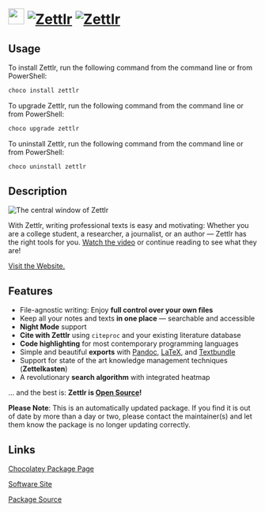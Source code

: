 ﻿# <img src="https://cdn.jsdelivr.net/gh/mkevenaar/chocolatey-packages@4fa07822efa981d198c0dd8801a7a98219c5184c/icons/zettlr.png" width="32" height="32"/> [![Zettlr](https://img.shields.io/chocolatey/v/zettlr.svg?label=Zettlr)](https://community.chocolatey.org/packages/zettlr) [![Zettlr](https://img.shields.io/chocolatey/dt/zettlr.svg)](https://community.chocolatey.org/packages/zettlr)

## Usage

To install Zettlr, run the following command from the command line or from PowerShell:

```powershell
choco install zettlr
```

To upgrade Zettlr, run the following command from the command line or from PowerShell:

```powershell
choco upgrade zettlr
```

To uninstall Zettlr, run the following command from the command line or from PowerShell:

```powershell
choco uninstall zettlr
```

## Description

![The central window of Zettlr](https://cdn.jsdelivr.net/gh/mkevenaar/chocolatey-packages@5e55e33f3550ffba353990103f9a0ffadda9adc7/automatic/zettlr/screenshot.png)

With Zettlr, writing professional texts is easy and motivating: Whether you are a college student, a researcher, a journalist, or an author — Zettlr has the right tools for you. [Watch the video](https://www.youtube.com/watch?v=BJ27r6YGpAs) or continue reading to see what they are!

[Visit the Website.](https://zettlr.com/)

## Features

- File-agnostic writing: Enjoy **full control over your own files**
- Keep all your notes and texts **in one place** — searchable and accessible
- **Night Mode** support
- **Cite with Zettlr** using `citeproc` and your existing literature database
- **Code highlighting** for most contemporary programming languages
- Simple and beautiful **exports** with [Pandoc](https://pandoc.org/), [LaTeX](https://www.latex-project.org/), and [Textbundle](http://textbundle.org/)
- Support for state of the art knowledge management techniques (**Zettelkasten**)
- A revolutionary **search algorithm** with integrated heatmap

… and the best is: **Zettlr is [Open Source](https://en.wikipedia.org/wiki/Free_and_open-source_software)!**

**Please Note**: This is an automatically updated package. If you find it is
out of date by more than a day or two, please contact the maintainer(s) and
let them know the package is no longer updating correctly.


## Links

[Chocolatey Package Page](https://community.chocolatey.org/packages/zettlr)

[Software Site](https://www.zettlr.com/)

[Package Source](https://github.com/mkevenaar/chocolatey-packages/tree/master/automatic/zettlr)


